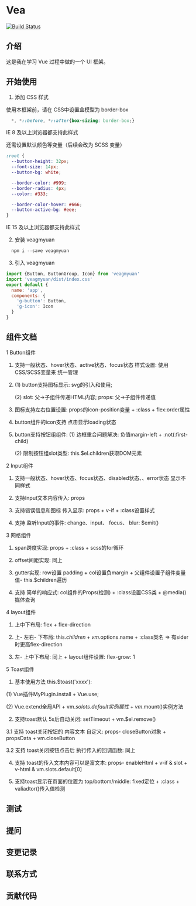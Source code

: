 # Vea

[![Build Status](https://www.travis-ci.org/gmYuan/Vea.svg?branch=master)](https://www.travis-ci.org/gmYuan/Vea)


## 介绍

这是我在学习 Vue 过程中做的一个 UI 框架。


## 开始使用

1. 添加 CSS 样式

使用本框架前，请在 CSS中设置盒模型为 border-box

```css
  *, *::before, *::after{box-sizing: border-box;}
```

IE 8 及以上浏览器都支持此样式

还需设置默认颜色等变量（后续会改为 SCSS 变量）

```css
:root {
  --button-height: 32px;
  --font-size: 14px;
  --button-bg: white;

  --border-color: #999;
  --border-radius: 4px;
  --color: #333;

  --border-color-hover: #666;
  --button-active-bg: #eee;
}
 ```

IE 15 及以上浏览器都支持此样式

2. 安装 veagmyuan

```js
  npm i --save veagmyuan
```

3. 引入 veagmyuan

```js
import {Button, ButtonGroup, Icon} from 'veagmyuan'
import 'veagmyuan/dist/index.css'
export default {
  name: 'app',
  components: {
    'g-button': Button,
    'g-icon': Icon
  }
}
```

## 组件文档

1 Button组件

1. 支持一般状态、hover状态、active状态、focus状态 样式设置:  使用 CSS/SCSS变量来 统一管理

2. (1) button支持图标显示: svg的引入和使用;

    (2) slot: 父->子组件传递HTML内容; props: 父->子组件传递值

3. 图标支持左右位置设置: props的icon-position变量 + :class + flex:order属性

4. button组件的icon支持 点击显示loading状态

5. button支持按钮组组件: (1) 边框重合问题解决: 负值margin-left + :not(:first-child)

    (2) 限制按钮组slot类型: this.$el.children获取DOM元素


2 Input组件

1. 支持一般状态、hover状态、focus状态、disabled状态、、error状态  显示不同样式

2. 支持Input文本内容传入: props

3. 支持错误信息和图标 传入显示: props + v-if + :class设置样式

4. 支持 监听Input的事件: change、input、 focus、 blur: $emit()


3 网格组件

1. span跨度实现: props + :class + scss的for循环

2. offset间距实现: 同上

3. gutter实现: row设置 padding + col设置负margin + 父组件设置子组件变量值- this.$children遍历

4. 支持 简单的响应式: col组件的Props(检测) + :class设置CSS类 + @media()媒体查询


4 layout组件

1. 上中下布局: flex + flex-direction

2. 上- 左右- 下布局: this.$children + vm.$options.name + :class类名 => 有sider时更高flex-direction

3. 左- 上中下布局: 同上 + layout组件设置: flex-grow: 1


5 Toast组件

1. 基本使用方法 this.$toast('xxxx'):

  (1) Vue插件MyPlugin.install +  Vue.use;

  (2) Vue.extend全局API + vm.$solots.default实例属性 + vm.$mount()实例方法

2. 支持toast默认 5s后自动关闭: setTimeout + vm.$el.remove()

3.1 支持 toast关闭按钮的 内容文本 自定义: props- closeButton对象 + propsData + vm.closeButton

3.2 支持 toast关闭按钮点击后 执行传入的回调函数: 同上


4. 支持 toast的传入文本内容可以是富文本: props- enableHtml + v-if & slot + v-html & vm.slots.default[0]

5. 支持toast显示在页面的位置为 top/bottom/middle:  fixed定位 + :class + valiadtor()传入值检测




## 测试

## 提问

## 变更记录

## 联系方式

## 贡献代码
